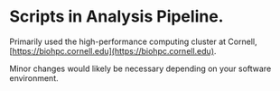 # Scripts in Analysis Pipeline.

Primarily used the high-performance computing cluster at Cornell, [https://biohpc.cornell.edu](https://biohpc.cornell.edu).

Minor changes would likely be necessary depending on your software environment.
